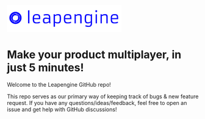 <div>
  <a href="https://leapengine.io"><img width="300" src="https://raw.githubusercontent.com/leapengine/leapengine-cn/main/leapengine-github.png" /></a>
</div>

# Make your product multiplayer, in just 5 minutes!

Welcome to the Leapengine GitHub repo!

This repo serves as our primary way of keeping track of bugs & new feature request. If you have any questions/ideas/feedback, feel free to open an issue and get help with GitHub discussions!
